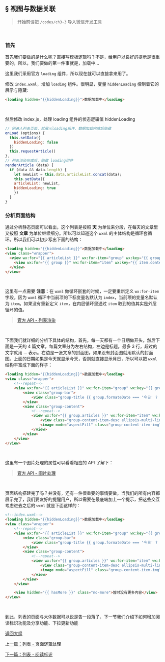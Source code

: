 ## <a>&sect; 视图与数据关联</a>
> 开始前请把 `/codes/ch3-3` 导入微信开发工具  

<br>

### 首先

首先我们要做的是什么呢？直接写模板逻辑吗？不是，给用户以良好的提示是很重要的，所以，我们要做的第一件事就是，加载中...

这里我们采用官方 `loading` 组件，所以现在就可以直接拿来用了。

修改 `index.wxml`，增加 `loading` 组件。很明显，变量 `hiddenLoading` 控制着它的展示与隐藏:
```html
<loading hidden="{{hiddenLoading}}">数据加载中</loading>
``` 

<br>

然后修改 index.js，处理 loading 组件的状态逻辑值 hiddenLoading 
```js
// 刚进入列表页面，就展示loading组件，数据加载完成后隐藏
onLoad (options) {
  this.setData({
    hiddenLoading: false
  })
  this.requestArticle()
},
// 列表渲染完成后，隐藏 loading组件
renderArticle (data) {
  if (data && data.length) {
    let newList = this.data.articleList.concat(data);
    this.setData({
	articleList: newList,
	hiddenLoading: true
    })
  }
}
```

### 分析页面结构

通过分析静态页面可以看出，这个列表是按照 **天** 为单位来分段，在每天的文章里又按照 **文章** 为单位继续细分。所以可以知道这个 `wxml` 的主体结构是循环套循环。所以我们可以初步写出下面的结构：

```html
<loading hidden="{{hiddenLoading}}">数据加载中</loading>
<view class="wrapper">
  <view wx:for="{{ articleList }}" wx:for-item="group" wx:key="{{ group.date }}" class="group">
    <view wx:for="{{ group }}" wx:for-item="item" wx:key="{{ item.contentId }}"></view>
  </view>
</view>
```  
<br>  

这里有一点需要 **注意**：在 `wxml` 做循环嵌套的时候，一定要重新定义 `wx:for-item` 字段。因为 `wxml` 循环中当前项的下标变量名默认为 `index`，当前项的变量名默认为 `item`。如果没有重新定义 `item`，在内层循环里通过 `item` 取到的值其实是外层循环的值。

> [官方 API - 列表渲染](https://mp.weixin.qq.com/debug/wxadoc/dev/framework/view/wxml/list.html)

<br>    

下面我们就详细的分析下具体的结构，首先，每一天都有一个日期做开头，然后下面是一天的 4 篇文章。每篇文章分为左右结构，左边是标题，最多 3 行，超过的文字就用 … 表示。右边是一张文章的封面图，如果没有封面图就用默认的封面图。上面的日期如果是今天就显示今天，否则就直接显示月日，所以可以把 `wxml` 结构丰富成下面的样子：

```html
<loading hidden="{{hiddenLoading}}">数据加载中</loading>
<view class="wrapper">
    <!--repeat-->
    <view wx:for="{{ articleList }}" wx:for-item="group" wx:key="{{ group.date }}" class="group">
        <view class="group-bar">
            <view class="group-title {{ group.formateDate === '今日' ? 'on' : ''}}">{{ group.formateDate }}</view>
        </view>
        <view class="group-content">
            <!--repeat-->
            <view wx:for="{{ group.articles }}" wx:for-item="item" wx:key="{{ item.contentId }}" data-item="{{ item }}" class="group-content-item">
                <view class="group-content-item-desc ellipsis-multi-line ellipsis-line-3">{{ item.title }}</view>
                <image mode="aspectFill" class="group-content-item-img" src="{{ item.cover || defaultImg.coverImg }}" ></image>
            </view>
        </view>
    </view>
</view>
```  
<br>  

这里有一个图片处理的属性可以看看相应的 API 了解下：

> [官方 API - 图片处理](https://mp.weixin.qq.com/debug/wxadoc/dev/component/image.html)


<br>  

页面结构搭建完了吗？并没有，还有一件很重要的事情要做。当我们的所有内容都展示完了，我们要友好的提醒用户，所以需要在最底端加上一个提示，把这些交互考虑进去之后的 `wxml` 就是下面这样的：

```html
<!--index.wxml-->
<loading hidden="{{hiddenLoading}}">数据加载中</loading>
<view class="wrapper">
    <!--repeat-->
    <view wx:for="{{ articleList }}" wx:for-item="group" wx:key="{{ group.date }}" class="group">
        <view class="group-bar">
            <view class="group-title {{ group.formateDate === '今日' ? 'on' : ''}}">{{ group.formateDate }}</view>
        </view>
        <view class="group-content">
            <!--repeat-->
            <view wx:for="{{ group.articles }}" wx:for-item="item" wx:key="{{ item.contentId }}" data-item="{{ item }}" class="group-content-item">
                <view class="group-content-item-desc ellipsis-multi-line ellipsis-line-3">{{ item.title }}</view>
                <image mode="aspectFill" class="group-content-item-img" src="{{ item.cover || defaultImg.coverImg }}" ></image>
            </view>
        </view>
    </view>

    <view hidden="{{ hasMore }}" class="no-more">暂时没有更多内容</view>
</view>
```  
<br>  

到此，列表的页面与大体数据可以说是告一段落了，下一节我们介绍下如何增加阅读标识功能及分享功能、下拉更新功能  


<a href="../readme.md">返回大纲</a>  

<a href="./ch3-2.md">上一篇：列表 - 页面逻辑处理</a>

<a href="./ch3-4.md">下一篇：列表 - 阅读标识</a>
